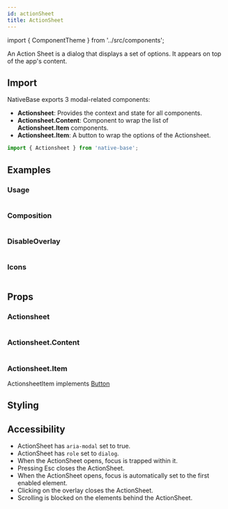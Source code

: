 ```yaml
---
id: actionSheet
title: ActionSheet
---
```


import { ComponentTheme } from '../src/components';

An Action Sheet is a dialog that displays a set of options. It appears on top of the app's content.

## Import

NativeBase exports 3 modal-related components:

- **Actionsheet**: Provides the context and state for all components.
- **Actionsheet.Content**: Component to wrap the list of **Actionsheet.Item** components.
- **Actionsheet.Item**: A button to wrap the options of the Actionsheet.

```jsx
import { Actionsheet } from 'native-base';
```

## Examples

### Usage

```ComponentSnackPlayer path=composites,Actionsheet,Usage.tsx

```

### Composition

```ComponentSnackPlayer path=composites,Actionsheet,Composition.tsx

```

### DisableOverlay

```ComponentSnackPlayer path=composites,Actionsheet,DisableOverlay.tsx

```

### Icons

```ComponentSnackPlayer path=composites,Actionsheet,Icon.tsx

```

## Props

### Actionsheet

```ComponentPropTable path=composites,Actionsheet,Actionsheet.tsx

```

### Actionsheet.Content

```ComponentPropTable path=composites,Actionsheet,ActionsheetContent.tsx

```

### Actionsheet.Item

ActionsheetItem implements [Button](button.md#props)

## Styling

<ComponentTheme name="actionsheet" />

## Accessibility

- ActionSheet has `aria-modal` set to true.
- ActionSheet has `role` set to `dialog`.
- When the ActionSheet opens, focus is trapped within it.
- Pressing Esc closes the ActionSheet.
- When the ActionSheet opens, focus is automatically set to the first enabled element.
- Clicking on the overlay closes the ActionSheet.
- Scrolling is blocked on the elements behind the ActionSheet.

